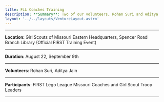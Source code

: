 ```yaml
---
title: FLL Coaches Training
description: **Summary**: Two of our volunteers, Rohan Suri and Aditya Jain, were nominated by the Missouri FIRST organization to train Coaches on multiple occasions with the new LEGO SPIKE Prime system. During the first training, Rohan and Aditya trained Girl Scout FLL coaches, and during the second, they were livestreamed/recorded at the official Missouri FIRST Coaches Training event.
layout: '../../layouts/VentureLayout.astro'
---
```

---

**Location**: Girl Scouts of Missouri Eastern Headquarters, Spencer Road Branch Library (Official FIRST Training Event)

---

**Duration**: August 22, September 9th

---

**Volunteers**: Rohan Suri, Aditya Jain

---

**Participants**: FIRST Lego League Missouri Coaches and Girl Scout Troop Leaders

---
